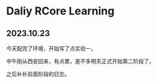 # Daliy RCore Learning

## 2023.10.23

今天配完了环境，开始写了点实验一。

中午刚从西安回来，有点累，差不多明天正式开始第二阶段了。

之后补补前面阶段的日志。



